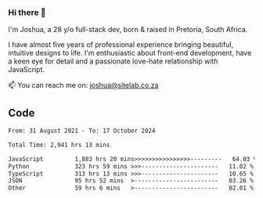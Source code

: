 ### Hi there 👋

I'm Joshua, a 28 y/o full-stack dev, born & raised in Pretoria, South Africa. 

I have almost five years of professional experience bringing beautiful, intuitive designs to life. I'm enthusiastic about front-end development, have a keen eye for detail and a passionate love-hate relationship with JavaScript.

📫 You can reach me on: joshua@sitelab.co.za

## **Code**

<!--START_SECTION:waka-->

```txt
From: 31 August 2021 - To: 17 October 2024

Total Time: 2,941 hrs 13 mins

JavaScript         1,883 hrs 20 mins>>>>>>>>>>>>>>>>---------   64.03 %
Python             323 hrs 59 mins >>>----------------------   11.02 %
TypeScript         313 hrs 13 mins >>>----------------------   10.65 %
JSON               95 hrs 52 mins  >------------------------   03.26 %
Other              59 hrs 6 mins   >------------------------   02.01 %
```

<!--END_SECTION:waka-->
